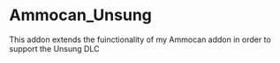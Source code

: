 # Ammocan_Unsung
 This addon extends the fuinctionality of my Ammocan addon in order to support the Unsung DLC
